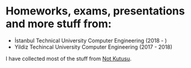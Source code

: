 # Homeworks, exams, presentations and more stuff from:

- İstanbul Technical University Computer Engineering (2018 - )
- Yildiz Techincal University Computer Engineering (2017 - 2018)

I have collected most of the stuff from [Not Kutusu](notkutusu.com).
